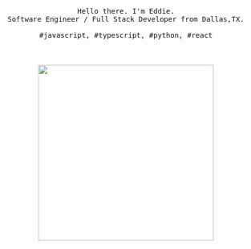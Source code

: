 <p align="center">
  <br>
  <br>
  <br>
  <samp>Hello there. I'm Eddie</a>.<br>Software Engineer / Full Stack Developer from Dallas,TX.<br><br>#javascript, #typescript, #python, #react

  </samp>
  <br>
  <br>
  <br>
  <br>
  <img src="[https://media.tenor.com/I3RjM4xQO0kAAAAi/monitors-typing.gif](https://tenor.com/view/text-work-computer-working-penguin-gif-16760829579653810809)" width="350" />
</p>
